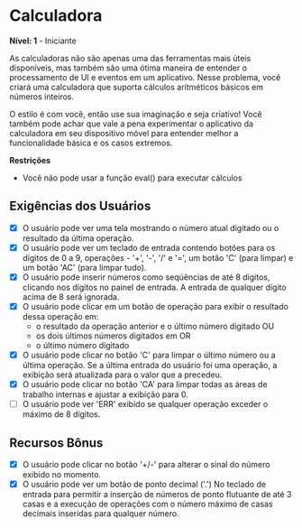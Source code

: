 # Calculadora

**Nível: 1** - Iniciante

As calculadoras não são apenas uma das ferramentas mais úteis disponíveis, mas também são uma ótima maneira de entender o processamento de UI e eventos em um aplicativo. Nesse problema, você criará uma calculadora que suporta cálculos aritméticos básicos em números inteiros.

O estilo é com você, então use sua imaginação e seja criativo! Você também pode achar que vale a pena experimentar o aplicativo da calculadora em seu dispositivo móvel para entender melhor a funcionalidade básica e os casos extremos.

**Restrições**

- Você não pode usar a função eval() para executar cálculos

## Exigências dos Usuários

- [x] O usuário pode ver uma tela mostrando o número atual digitado ou o resultado da última operação.
- [x] O usuário pode ver um teclado de entrada contendo botões para os dígitos de 0 a 9, operações - '+', '-', '/' e '=', um botão 'C' (para limpar) e um botão 'AC' (para limpar tudo).
- [x] O usuário pode inserir números como seqüências de até 8 dígitos, clicando nos dígitos no painel de entrada. A entrada de qualquer dígito acima de 8 será ignorada.
- [x] O usuário pode clicar em um botão de operação para exibir o resultado dessa operação em:
  - o resultado da operação anterior e o último número digitado OU
  - os dois últimos números digitados em OR
  - o último número digitado
- [x] O usuário pode clicar no botão 'C' para limpar o último número ou a última operação. Se a última entrada do usuário foi uma operação, a exibição será atualizada para o valor que a precedeu.
- [x] O usuário pode clicar no botão 'CA' para limpar todas as áreas de trabalho internas e ajustar a exibição para 0.
- [ ] O usuário pode ver 'ERR' exibido se qualquer operação exceder o máximo de 8 dígitos.

## Recursos Bônus

- [x] O usuário pode clicar no botão '+/-' para alterar o sinal do número exibido no momento.
- [x] O usuário pode ver um botão de ponto decimal ('.') No teclado de entrada para permitir a inserção de números de ponto flutuante de até 3 casas e a execução de operações com o número máximo de casas decimais inseridas para qualquer número.
